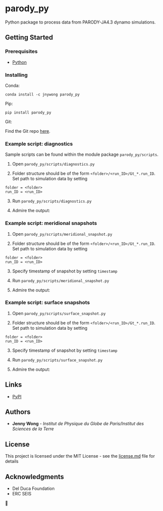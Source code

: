 # parody_py

Python package to process data from PARODY-JA4.3 dynamo simulations.

## Getting Started

### Prerequisites
- [Python](https://www.python.org/)

### Installing
Conda:
```
conda install -c jnywong parody_py
```

Pip:
```
pip install parody_py
```

Git:

Find the Git repo [here](https://github.com/jnywong/nondim-slurry).

### Example script: diagnostics

Sample scripts can be found within the module package `parody_py/scripts`.

1. Open `parody_py/scripts/diagnostics.py`

2. Folder structure should be of the form `<folder>/<run_ID>/Gt_*.run_ID`. Set path to simulation data by setting

```
folder = <folder>
run_ID = <run_ID>
```

3. Run `parody_py/scripts/diagnostics.py`

4. Admire the output:

### Example script: meridional snapshots

1. Open `parody_py/scripts/meridional_snapshot.py`

2. Folder structure should be of the form `<folder>/<run_ID>/Gt_*.run_ID`. Set path to simulation data by setting

```
folder = <folder>
run_ID = <run_ID>
```

3. Specify timestamp of snapshot by setting `timestamp`

4. Run `parody_py/scripts/meridional_snapshot.py`

5. Admire the output:

### Example script: surface snapshots

1. Open `parody_py/scripts/surface_snapshot.py`

2. Folder structure should be of the form `<folder>/<run_ID>/Gt_*.run_ID`. Set path to simulation data by setting

```
folder = <folder>
run_ID = <run_ID>
```

3. Specify timestamp of snapshot by setting `timestamp`

4. Run `parody_py/scripts/surface_snapshot.py`

5. Admire the output:

## Links

* [PyPI](https://test.pypi.org/project/slurpy/)

## Authors

* **Jenny Wong** - *Institut de Physique du Globe de Paris/Institut des Sciences de la Terre*

## License

This project is licensed under the MIT License - see the [license.md](LICENSE.md) file for details

## Acknowledgments

* Del Duca Foundation
* ERC SEIS

:tada:
